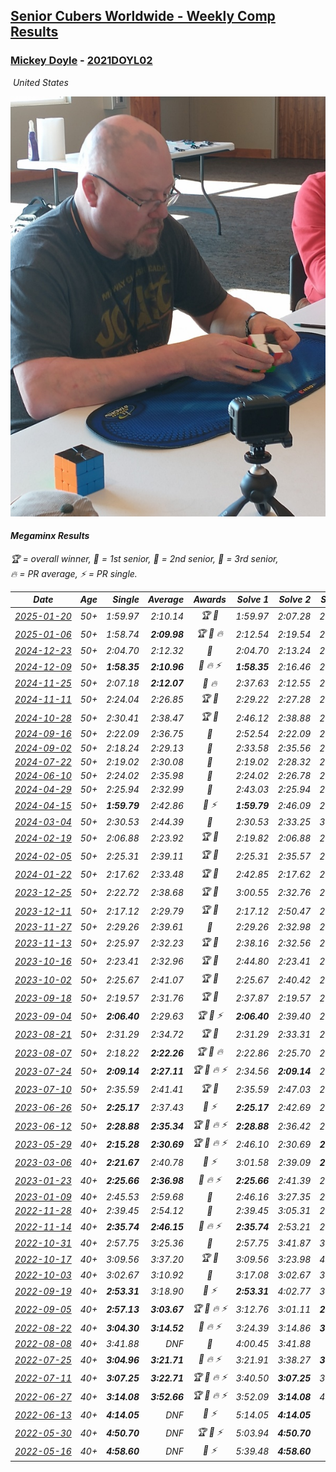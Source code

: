 <style>table {white-space: nowrap;}</style>
<link rel="stylesheet" type="text/css" href="/scw-comp/css/flags.css" />

## [Senior Cubers Worldwide - Weekly Comp Results](/scw-comp/results/)
### [Mickey Doyle](README.md) - [2021DOYL02](https://www.worldcubeassociation.org/persons/2021DOYL02?event=minx)

<i class="flag flag-US" />&nbsp;United States

![Mickey Doyle](1644595509.jpg)

#### Megaminx Results

<span style="white-space: nowrap;">🏆 = overall winner</span>, <span style="white-space: nowrap;">🥇 = 1st senior</span>, <span style="white-space: nowrap;">🥈 = 2nd senior</span>, <span style="white-space: nowrap;">🥉 = 3rd senior</span>, <span style="white-space: nowrap;">🔥 = PR average</span>, <span style="white-space: nowrap;">⚡ = PR single</span>.

| Date | Age | Single | Average | Awards | Solve 1 | Solve 2 | Solve 3 | Solve 4 | Solve 5 | Video |
| :--: | :--: | --: | --: | :--: | --: | --: | --: | --: | --: | :-- |
| [2025-01-20](../../results/2025-01-20/minx.md) | 50+ | 1:59.97 | 2:10.14 | 🏆 🥇 | 1:59.97 | 2:07.28 | 2:15.80 | 2:10.95 | 2:12.18 | [Desktop](https://www.facebook.com/events/918940140419097/permalink/928568636122914) / [Mobile](https://m.facebook.com/events/918940140419097?view=permalink&id=928568636122914) |
| [2025-01-06](../../results/2025-01-06/minx.md) | 50+ | 1:58.74 | **2:09.98** | 🏆 🥇 🔥 | 2:12.54 | 2:19.54 | 2:04.24 | 2:13.17 | 1:58.74 | [Desktop](https://www.facebook.com/events/595415366757855/permalink/605046479128077) / [Mobile](https://m.facebook.com/events/595415366757855?view=permalink&id=605046479128077) |
| [2024-12-23](../../results/2024-12-23/minx.md) | 50+ | 2:04.70 | 2:12.32 | 🥈 | 2:04.70 | 2:13.24 | 2:33.20 | 2:11.61 | 2:12.11 | [Desktop](https://www.facebook.com/events/1148887196801084/permalink/1158044459218691) / [Mobile](https://m.facebook.com/events/1148887196801084?view=permalink&id=1158044459218691) |
| [2024-12-09](../../results/2024-12-09/minx.md) | 50+ | **1:58.35** | **2:10.96** | 🥈 🔥 ⚡ | **1:58.35** | 2:16.46 | 2:14.70 | 2:24.67 | 2:01.73 | [Desktop](https://www.facebook.com/events/984530303534896/permalink/993909205930339) / [Mobile](https://m.facebook.com/events/984530303534896?view=permalink&id=993909205930339) |
| [2024-11-25](../../results/2024-11-25/minx.md) | 50+ | 2:07.18 | **2:12.07** | 🥈 🔥 | 2:37.63 | 2:12.55 | 2:16.26 | 2:07.40 | 2:07.18 | [Desktop](https://www.facebook.com/events/1257789925369732/permalink/1266967484451976) / [Mobile](https://m.facebook.com/events/1257789925369732?view=permalink&id=1266967484451976) |
| [2024-11-11](../../results/2024-11-11/minx.md) | 50+ | 2:24.04 | 2:26.85 | 🏆 🥇 | 2:29.22 | 2:27.28 | 2:24.04 | DNS | DNS | [Desktop](https://www.facebook.com/events/1967492723733489/permalink/1977465512736210) / [Mobile](https://m.facebook.com/events/1967492723733489?view=permalink&id=1977465512736210) |
| [2024-10-28](../../results/2024-10-28/minx.md) | 50+ | 2:30.41 | 2:38.47 | 🏆 🥇 | 2:46.12 | 2:38.88 | 2:30.41 | DNS | DNS | [Desktop](https://www.facebook.com/events/946695540632554/permalink/956075189694589) / [Mobile](https://m.facebook.com/events/946695540632554?view=permalink&id=956075189694589) |
| [2024-09-16](../../results/2024-09-16/minx.md) | 50+ | 2:22.09 | 2:36.75 | 🥈 | 2:52.54 | 2:22.09 | 2:35.63 | DNS | DNS | [Desktop](https://www.facebook.com/events/1432335554111064/permalink/1440506633293956) / [Mobile](https://m.facebook.com/events/1432335554111064?view=permalink&id=1440506633293956) |
| [2024-09-02](../../results/2024-09-02/minx.md) | 50+ | 2:18.24 | 2:29.13 | 🥉 | 2:33.58 | 2:35.56 | 2:18.24 | DNS | DNS | [Desktop](https://www.facebook.com/events/536643418925945/permalink/546180114638942) / [Mobile](https://m.facebook.com/events/536643418925945?view=permalink&id=546180114638942) |
| [2024-07-22](../../results/2024-07-22/minx.md) | 50+ | 2:19.02 | 2:30.08 | 🥉 | 2:19.02 | 2:28.32 | 2:42.89 | DNS | DNS | [Desktop](https://www.facebook.com/events/909767637577126/permalink/918843880002835) / [Mobile](https://m.facebook.com/events/909767637577126?view=permalink&id=918843880002835) |
| [2024-06-10](../../results/2024-06-10/minx.md) | 50+ | 2:24.02 | 2:35.98 | 🥈 | 2:24.02 | 2:26.78 | 2:57.14 | DNS | DNS | [Desktop](https://www.facebook.com/events/1031082051776253/permalink/1038235304394261) / [Mobile](https://m.facebook.com/events/1031082051776253?view=permalink&id=1038235304394261) |
| [2024-04-29](../../results/2024-04-29/minx.md) | 50+ | 2:25.94 | 2:32.99 | 🥈 | 2:43.03 | 2:25.94 | 2:30.01 | DNS | DNS | [Desktop](https://www.facebook.com/events/728652622517739/permalink/735864078463260) / [Mobile](https://m.facebook.com/events/728652622517739?view=permalink&id=735864078463260) |
| [2024-04-15](../../results/2024-04-15/minx.md) | 50+ | **1:59.79** | 2:42.86 | 🥉 ⚡ | **1:59.79** | 2:46.09 | 2:49.88 | 2:32.62 | 3:43.85 | [Desktop](https://www.facebook.com/events/288128664385253/permalink/303075842890535) / [Mobile](https://m.facebook.com/events/288128664385253?view=permalink&id=303075842890535) |
| [2024-03-04](../../results/2024-03-04/minx.md) | 50+ | 2:30.53 | 2:44.39 | 🥉 | 2:30.53 | 2:33.25 | 3:09.39 | DNS | DNS | [Desktop](https://www.facebook.com/events/682023687232856/permalink/688822019886356) / [Mobile](https://m.facebook.com/events/682023687232856?view=permalink&id=688822019886356) |
| [2024-02-19](../../results/2024-02-19/minx.md) | 50+ | 2:06.88 | 2:23.92 | 🏆 🥇 | 2:19.82 | 2:06.88 | 2:18.97 | 2:35.47 | 2:32.98 | [Desktop](https://www.facebook.com/events/947093233792978/permalink/954572123045089) / [Mobile](https://m.facebook.com/events/947093233792978?view=permalink&id=954572123045089) |
| [2024-02-05](../../results/2024-02-05/minx.md) | 50+ | 2:25.31 | 2:39.11 | 🏆 🥇 | 2:25.31 | 2:35.57 | 2:56.44 | DNS | DNS | [Desktop](https://www.facebook.com/events/3090201184445880/permalink/3102102576589074) / [Mobile](https://m.facebook.com/events/3090201184445880?view=permalink&id=3102102576589074) |
| [2024-01-22](../../results/2024-01-22/minx.md) | 50+ | 2:17.62 | 2:33.48 | 🏆 🥇 | 2:42.85 | 2:17.62 | 2:39.96 | DNS | DNS | [Desktop](https://www.facebook.com/events/1080083269860734/permalink/1087721599096901) / [Mobile](https://m.facebook.com/events/1080083269860734?view=permalink&id=1087721599096901) |
| [2023-12-25](../../results/2023-12-25/minx.md) | 50+ | 2:22.72 | 2:38.68 | 🏆 🥇 | 3:00.55 | 2:32.76 | 2:22.72 | DNS | DNS | [Desktop](https://www.facebook.com/events/231087383363053/permalink/238472175957907) / [Mobile](https://m.facebook.com/events/231087383363053?view=permalink&id=238472175957907) |
| [2023-12-11](../../results/2023-12-11/minx.md) | 50+ | 2:17.12 | 2:29.79 | 🏆 🥇 | 2:17.12 | 2:50.47 | 2:21.77 | DNS | DNS | [Desktop](https://www.facebook.com/events/1404140403643629/permalink/1412051729519163) / [Mobile](https://m.facebook.com/events/1404140403643629?view=permalink&id=1412051729519163) |
| [2023-11-27](../../results/2023-11-27/minx.md) | 50+ | 2:29.26 | 2:39.61 | 🥈 | 2:29.26 | 2:32.98 | 2:56.58 | DNS | DNS | [Desktop](https://www.facebook.com/events/889636606027860/permalink/896947075296813) / [Mobile](https://m.facebook.com/events/889636606027860?view=permalink&id=896947075296813) |
| [2023-11-13](../../results/2023-11-13/minx.md) | 50+ | 2:25.97 | 2:32.23 | 🏆 🥇 | 2:38.16 | 2:32.56 | 2:25.97 | DNS | DNS | [Desktop](https://www.facebook.com/events/1478121449586426/permalink/1485447522187152) / [Mobile](https://m.facebook.com/events/1478121449586426?view=permalink&id=1485447522187152) |
| [2023-10-16](../../results/2023-10-16/minx.md) | 50+ | 2:23.41 | 2:32.96 | 🏆 🥇 | 2:44.80 | 2:23.41 | 2:30.67 | DNS | DNS | [Desktop](https://www.facebook.com/events/1058362692072125/permalink/1064790521429342) / [Mobile](https://m.facebook.com/events/1058362692072125?view=permalink&id=1064790521429342) |
| [2023-10-02](../../results/2023-10-02/minx.md) | 50+ | 2:25.67 | 2:41.07 | 🏆 🥇 | 2:25.67 | 2:40.42 | 2:57.12 | DNS | DNS | [Desktop](https://www.facebook.com/events/1518773368939011/permalink/1526198494863165) / [Mobile](https://m.facebook.com/events/1518773368939011?view=permalink&id=1526198494863165) |
| [2023-09-18](../../results/2023-09-18/minx.md) | 50+ | 2:19.57 | 2:31.76 | 🏆 🥇 | 2:37.87 | 2:19.57 | 2:37.84 | DNS | DNS | [Desktop](https://www.facebook.com/events/1636211493537200/permalink/1643829769442039) / [Mobile](https://m.facebook.com/events/1636211493537200?view=permalink&id=1643829769442039) |
| [2023-09-04](../../results/2023-09-04/minx.md) | 50+ | **2:06.40** | 2:29.63 | 🏆 🥇 ⚡ | **2:06.40** | 2:39.40 | 2:20.51 | 2:34.80 | 2:33.59 | [Desktop](https://www.facebook.com/events/190773964023185/permalink/200479973052584) / [Mobile](https://m.facebook.com/events/190773964023185?view=permalink&id=200479973052584) |
| [2023-08-21](../../results/2023-08-21/minx.md) | 50+ | 2:31.29 | 2:34.72 | 🏆 🥇 | 2:31.29 | 2:33.31 | 2:39.55 | DNS | DNS | [Desktop](https://www.facebook.com/events/1826888371060368/permalink/1834388083643730) / [Mobile](https://m.facebook.com/events/1826888371060368?view=permalink&id=1834388083643730) |
| [2023-08-07](../../results/2023-08-07/minx.md) | 50+ | 2:18.22 | **2:22.26** | 🏆 🥇 🔥 | 2:22.86 | 2:25.70 | 2:18.22 | DNS | DNS | [Desktop](https://www.facebook.com/events/274987855148595/permalink/281601141153933) / [Mobile](https://m.facebook.com/events/274987855148595?view=permalink&id=281601141153933) |
| [2023-07-24](../../results/2023-07-24/minx.md) | 50+ | **2:09.14** | **2:27.11** | 🏆 🥇 🔥 ⚡ | 2:34.56 | **2:09.14** | 2:29.29 | 3:11.97 | 2:17.48 | [Desktop](https://www.facebook.com/events/1475111463308788/permalink/1481176502702284) / [Mobile](https://m.facebook.com/events/1475111463308788?view=permalink&id=1481176502702284) |
| [2023-07-10](../../results/2023-07-10/minx.md) | 50+ | 2:35.59 | 2:41.41 | 🏆 🥇 | 2:35.59 | 2:47.03 | 2:41.60 | DNS | DNS | [Desktop](https://www.facebook.com/events/198208716234931/permalink/204194042303065) / [Mobile](https://m.facebook.com/events/198208716234931?view=permalink&id=204194042303065) |
| [2023-06-26](../../results/2023-06-26/minx.md) | 50+ | **2:25.17** | 2:37.43 | 🥈 ⚡ | **2:25.17** | 2:42.69 | 2:44.43 | DNS | DNS | [Desktop](https://www.facebook.com/events/205496442461873/permalink/214338478244336) / [Mobile](https://m.facebook.com/events/205496442461873?view=permalink&id=214338478244336) |
| [2023-06-12](../../results/2023-06-12/minx.md) | 50+ | **2:28.88** | **2:35.34** | 🏆 🥇 🔥 ⚡ | **2:28.88** | 2:36.42 | 2:40.72 | DNS | DNS | [Desktop](https://www.facebook.com/events/2098018943739146/permalink/2105672852973755) / [Mobile](https://m.facebook.com/events/2098018943739146?view=permalink&id=2105672852973755) |
| [2023-05-29](../../results/2023-05-29/minx.md) | 40+ | **2:15.28** | **2:30.69** | 🏆 🥇 🔥 ⚡ | 2:46.10 | 2:30.69 | **2:15.28** | DNS | DNS | [Desktop](https://www.facebook.com/events/199553879662923/permalink/208424065442571) / [Mobile](https://m.facebook.com/events/199553879662923?view=permalink&id=208424065442571) |
| [2023-03-06](../../results/2023-03-06/minx.md) | 40+ | **2:21.67** | 2:40.78 | 🥇 ⚡ | 3:01.58 | 2:39.09 | **2:21.67** | DNS | DNS | [Desktop](https://www.facebook.com/events/229553919432988/permalink/236266525428394) / [Mobile](https://m.facebook.com/events/229553919432988?view=permalink&id=236266525428394) |
| [2023-01-23](../../results/2023-01-23/minx.md) | 40+ | **2:25.66** | **2:36.98** | 🥇 🔥 ⚡ | **2:25.66** | 2:41.39 | 2:43.88 | DNS | DNS | [Desktop](https://www.facebook.com/events/492735749600024/permalink/500755805464685) / [Mobile](https://m.facebook.com/events/492735749600024?view=permalink&id=500755805464685) |
| [2023-01-09](../../results/2023-01-09/minx.md) | 40+ | 2:45.53 | 2:59.68 | 🥇 | 2:46.16 | 3:27.35 | 2:45.53 | DNS | DNS | [Desktop](https://www.facebook.com/events/4054783058080417/permalink/4067704353454954) / [Mobile](https://m.facebook.com/events/4054783058080417?view=permalink&id=4067704353454954) |
| [2022-11-28](../../results/2022-11-28/minx.md) | 40+ | 2:39.45 | 2:54.12 | 🥈 | 2:39.45 | 3:05.31 | 2:57.59 | DNS | DNS | [Desktop](https://www.facebook.com/events/1541409726309933/permalink/1551790121938560) / [Mobile](https://m.facebook.com/events/1541409726309933?view=permalink&id=1551790121938560) |
| [2022-11-14](../../results/2022-11-14/minx.md) | 40+ | **2:35.74** | **2:46.15** | 🥇 🔥 ⚡ | **2:35.74** | 2:53.21 | 2:49.51 | DNS | DNS | [Desktop](https://www.facebook.com/events/5802707333170226/permalink/5842828775824748) / [Mobile](https://m.facebook.com/events/5802707333170226?view=permalink&id=5842828775824748) |
| [2022-10-31](../../results/2022-10-31/minx.md) | 40+ | 2:57.75 | 3:25.36 | 🥇 | 2:57.75 | 3:41.87 | 3:36.46 | DNS | DNS | [Desktop](https://www.facebook.com/events/536496438309051/permalink/540845597874135) / [Mobile](https://m.facebook.com/events/536496438309051?view=permalink&id=540845597874135) |
| [2022-10-17](../../results/2022-10-17/minx.md) | 40+ | 3:09.56 | 3:37.20 | 🏆 🥇 | 3:09.56 | 3:23.98 | 4:18.07 | DNS | DNS | [Desktop](https://www.facebook.com/events/3406415112938858/permalink/3416935158553520) / [Mobile](https://m.facebook.com/events/3406415112938858?view=permalink&id=3416935158553520) |
| [2022-10-03](../../results/2022-10-03/minx.md) | 40+ | 3:02.67 | 3:10.92 | 🥇 | 3:17.08 | 3:02.67 | 3:13.02 | DNS | DNS | [Desktop](https://www.facebook.com/events/1113163972925182/permalink/1120363068871939) / [Mobile](https://m.facebook.com/events/1113163972925182?view=permalink&id=1120363068871939) |
| [2022-09-19](../../results/2022-09-19/minx.md) | 40+ | **2:53.31** | 3:18.90 | 🥈 ⚡ | **2:53.31** | 4:02.77 | 3:00.63 | DNS | DNS | [Desktop](https://www.facebook.com/events/400132442274991/permalink/406868184934750) / [Mobile](https://m.facebook.com/events/400132442274991?view=permalink&id=406868184934750) |
| [2022-09-05](../../results/2022-09-05/minx.md) | 40+ | **2:57.13** | **3:03.67** | 🏆 🥇 🔥 ⚡ | 3:12.76 | 3:01.11 | **2:57.13** | DNS | DNS | [Desktop](https://www.facebook.com/events/865213714460720/permalink/874316496883775) / [Mobile](https://m.facebook.com/events/865213714460720?view=permalink&id=874316496883775) |
| [2022-08-22](../../results/2022-08-22/minx.md) | 40+ | **3:04.30** | **3:14.52** | 🥈 🔥 ⚡ | 3:24.39 | 3:14.86 | **3:04.30** | DNS | DNS | [Desktop](https://www.facebook.com/events/1050714292295463/permalink/1059038501463042) / [Mobile](https://m.facebook.com/events/1050714292295463?view=permalink&id=1059038501463042) |
| [2022-08-08](../../results/2022-08-08/minx.md) | 40+ | 3:41.88 | DNF | 🥇 | 4:00.45 | 3:41.88 | DNS | DNS | DNS | [Desktop](https://www.facebook.com/events/825089031814345/permalink/831211007868814) / [Mobile](https://m.facebook.com/events/825089031814345?view=permalink&id=831211007868814) |
| [2022-07-25](../../results/2022-07-25/minx.md) | 40+ | **3:04.96** | **3:21.71** | 🥈 🔥 ⚡ | 3:21.91 | 3:38.27 | **3:04.96** | DNS | DNS | [Desktop](https://www.facebook.com/events/735191414262810/permalink/743572596758025) / [Mobile](https://m.facebook.com/events/735191414262810?view=permalink&id=743572596758025) |
| [2022-07-11](../../results/2022-07-11/minx.md) | 40+ | **3:07.25** | **3:22.71** | 🏆 🥇 🔥 ⚡ | 3:40.50 | **3:07.25** | 3:20.39 | DNS | DNS | [Desktop](https://www.facebook.com/events/1078979143022877/permalink/1087810328806425) / [Mobile](https://m.facebook.com/events/1078979143022877?view=permalink&id=1087810328806425) |
| [2022-06-27](../../results/2022-06-27/minx.md) | 40+ | **3:14.08** | **3:52.66** | 🏆 🥇 🔥 ⚡ | 3:52.09 | **3:14.08** | 4:31.80 | DNS | DNS | [Desktop](https://www.facebook.com/events/442599294039591/permalink/451105613188959) / [Mobile](https://m.facebook.com/events/442599294039591?view=permalink&id=451105613188959) |
| [2022-06-13](../../results/2022-06-13/minx.md) | 40+ | **4:14.05** | DNF | 🥈 ⚡ | 5:14.05 | **4:14.05** | DNS | DNS | DNS | [Desktop](https://www.facebook.com/events/1292279001590904/permalink/1301322167353254) / [Mobile](https://m.facebook.com/events/1292279001590904?view=permalink&id=1301322167353254) |
| [2022-05-30](../../results/2022-05-30/minx.md) | 40+ | **4:50.70** | DNF | 🏆 🥇 ⚡ | 5:03.94 | **4:50.70** | DNS | DNS | DNS | [Desktop](https://www.facebook.com/events/378345394109427/permalink/386510436626256) / [Mobile](https://m.facebook.com/events/378345394109427?view=permalink&id=386510436626256) |
| [2022-05-16](../../results/2022-05-16/minx.md) | 40+ | **4:58.60** | DNF | 🥇 ⚡ | 5:39.48 | **4:58.60** | DNS | DNS | DNS | [Desktop](https://www.facebook.com/events/359265572736727/permalink/367596831903601) / [Mobile](https://m.facebook.com/events/359265572736727?view=permalink&id=367596831903601) |


<!-- Global site tag (gtag.js) - Google Analytics -->
<script async src="https://www.googletagmanager.com/gtag/js?id=UA-86348435-3"></script>
<script>window.dataLayer = window.dataLayer || []; function gtag() {dataLayer.push(arguments);} gtag('js', new Date()); gtag('config', 'UA-86348435-3');</script>
